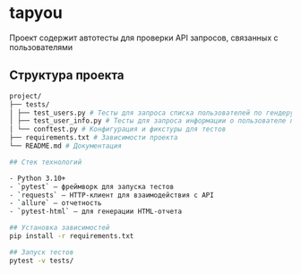 # tapyou
Проект содержит автотесты для проверки API запросов, связанных с пользователями

## Структура проекта
```bash
project/
├── tests/
│ ├── test_users.py # Тесты для запроса списка пользователей по гендеру
│ ├── test_user_info.py # Тесты для запроса информации о пользователе по ID
│ └── conftest.py # Конфигурация и фикстуры для тестов
├── requirements.txt # Зависимости проекта
└── README.md # Документация

## Стек технологий

- Python 3.10+
- `pytest` — фреймворк для запуска тестов
- `requests` — HTTP-клиент для взаимодействия с API
- `allure` — отчетность
- `pytest-html` — для генерации HTML-отчета

## Установка зависимостей
pip install -r requirements.txt

## Запуск тестов
pytest -v tests/
